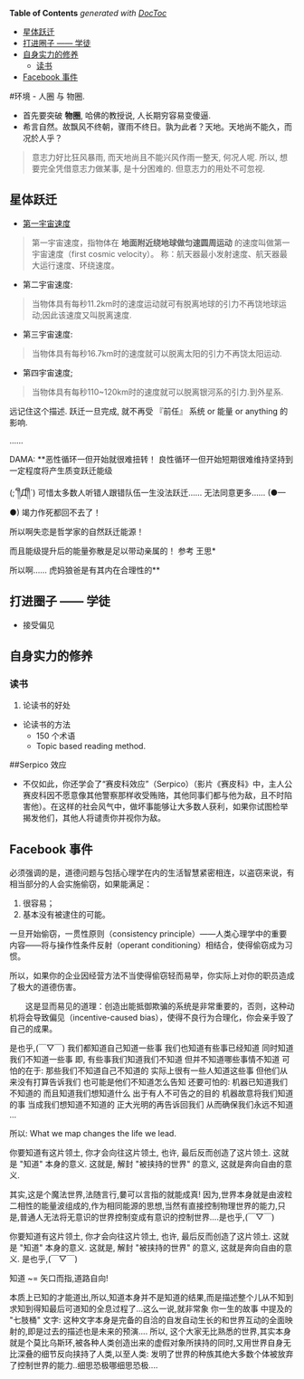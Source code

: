 <!-- START doctoc generated TOC please keep comment here to allow auto update -->
<!-- DON'T EDIT THIS SECTION, INSTEAD RE-RUN doctoc TO UPDATE -->
**Table of Contents**  *generated with [DocToc](https://github.com/thlorenz/doctoc)*

- [星体跃迁](#%E6%98%9F%E4%BD%93%E8%B7%83%E8%BF%81)
- [打进圈子  —— 学徒](#%E6%89%93%E8%BF%9B%E5%9C%88%E5%AD%90--%E2%80%94%E2%80%94-%E5%AD%A6%E5%BE%92)
- [自身实力的修养](#%E8%87%AA%E8%BA%AB%E5%AE%9E%E5%8A%9B%E7%9A%84%E4%BF%AE%E5%85%BB)
  - [读书](#%E8%AF%BB%E4%B9%A6)
- [Facebook 事件](#facebook-%E4%BA%8B%E4%BB%B6)

<!-- END doctoc generated TOC please keep comment here to allow auto update -->

#环境 - 人圈 与 物圈.
* 首先要突破 **物圈**, 哈佛的教授说, 人长期穷容易变傻逼.
* 希言自然。故飘风不终朝，骤雨不终日。孰为此者？天地。天地尚不能久，而况於人乎？
> 意志力好比狂风暴雨, 而天地尚且不能兴风作雨一整天, 何况人呢. 所以, 想要完全凭借意志力做某事, 是十分困难的. 但意志力的用处不可忽视.



## 星体跃迁
* [第一宇宙速度](http://baike.baidu.com/subview/94565/12244597.htm)
> 第一宇宙速度，指物体在 **地面附近绕地球做匀速圆周运动** 的速度叫做第一宇宙速度（first cosmic velocity）。
> 称：航天器最小发射速度、航天器最大运行速度、环绕速度。

* 第二宇宙速度:
>当物体具有每秒11.2km时的速度运动就可有脱离地球的引力不再饶地球运动;因此该速度又叫脱离速度.

* 第三宇宙速度:
> 当物体具有每秒16.7km时的速度就可以脱离太阳的引力不再饶太阳运动.

* 第四宇宙速度;
>当物体具有每秒110~120km时的速度就可以脱离银河系的引力.到外星系.

远记住这个描述. 跃迁一旦完成, 就不再受 『前任』 系统 or 能量 or anything 的影响.

……

DAMA: **恶性循环一但开始就很难扭转！
良性循环一但开始短期很难维持坚持到一定程度将产生质变跃迁能级

 (;´༎ຶД༎ຶ`)
可惜太多数人听错人跟错队伍一生没法跃迁……
无法同意更多……
(●—●)
竭力作死都回不去了！

所以啊失恋是哲学家的自然跃迁能源！

而且能级提升后的能量弥散是足以带动亲属的！
参考 王思*

所以啊……
虎妈狼爸是有其内在合理性的**

## 打进圈子  —— 学徒
* 接受偏见

## 自身实力的修养
  ### 读书
  1. 论读书的好处
  * 论读书的方法
    * 150 个术语
    * Topic based reading method.

##Serpico 效应

* 不仅如此，你还学会了“赛皮科效应”（Serpico）（影片《赛皮科》中，主人公赛皮科因不愿意像其他警察那样收受贿赂，其他同事们都与他为敌，且不时陷害他）。在这样的社会风气中，做坏事能够让大多数人获利，如果你试图检举揭发他们，其他人将谴责你并视你为敌。

## Facebook 事件

必须强调的是，道德问题与包括心理学在内的生活智慧紧密相连，以盗窃来说，有相当部分的人会实施偷窃，如果能满足：
1. 很容易；
2. 基本没有被逮住的可能。

一旦开始偷窃，一贯性原则（consistency principle）——人类心理学中的重要内容——将与操作性条件反射（operant conditioning）相结合，使得偷窃成为习惯。

所以，如果你的企业因经营方法不当使得偷窃轻而易举，你实际上对你的职员造成了极大的道德伤害。

　　这是显而易见的道理：创造出能抵御欺骗的系统是非常重要的，否则，这种动机将会导致偏见（incentive-caused bias），使得不良行为合理化，你会亲手毁了自己的成果。


是也乎,(￣▽￣)
我们都知道自己知道一些事
我们也知道有些事已经知道
同时知道我们不知道一些事
即,
有些事我们知道我们不知道
但并不知道哪些事情不知道
可怕的在于:
那些我们不知道自己不知道的
实际上很有一些人知道这些事
但他们从来没有打算告诉我们
也可能是他们不知道怎么告知
还要可怕的:
机器已知道我们不知道的
而且知道我们想知道什么
出于有人不可告之的目的
机器故意将我们知道的事
当成我们想知道不知道的
正大光明的再告诉回我们
从而确保我们永远不知道
…

所以: What we map changes the life we lead.

你要知道有这片领土, 你才会向往这片领土, 也许, 最后反而创造了这片领土. 这就是 "知道" 本身的意义. 这就是, 解封 "被挟持的世界" 的意义, 这就是奔向自由的意义.

其实,这是个魔法世界,法随言行,嘦可以言指的就能成真!
因为,世界本身就是由波粒二相性的能量波组成的,作为相同能源的思想,当然有直接控制物理世界的能力,只是,普通人无法将无意识的世界控制变成有意识的控制世界....是也乎,(￣▽￣)

你要知道有这片领土, 你才会向往这片领土, 也许, 最后反而创造了这片领土. 这就是 "知道" 本身的意义. 这就是, 解封 "被挟持的世界" 的意义, 这就是奔向自由的意义. 
是也乎,(￣▽￣)

知道 ~= 矢口而指,道路自向!

本质上已知的才能道出,所以,知道本身并不是知道的结果,而是描述整个儿从不知到求知到得知最后可道知的全息过程了...这么一说,就非常象 你一生的故事 中提及的 "七肢桶" 文字:
这种文字本身是完备的自洽的自发自动生长的和世界互动的全面映射的,即是过去的描述也是未来的预演....
所以, 这个大家无比熟悉的世界,其实本身就是个莫比乌斯环,被各种人类创造出来的虚假对象所挟持的同时,又用世界自身无比深叠的细节反向挟持了人类,以至人类: 发明了世界的种族其绝大多数个体被放弃了控制世界的能力..细思恐极哪细思恐极....

